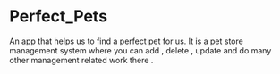 # Perfect_Pets
An app that helps us to find a perfect pet for us.
It is a pet store management system where you can add , delete , update and do many other management related work there .
